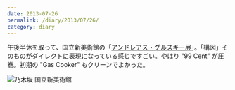 ```yaml
---
date: 2013-07-26
permalink: /diary/2013/07/26/
category: diary
---
```


午後半休を取って、国立新美術館の「[アンドレアス・グルスキー展](http://gursky.jp/)」。「構図」そのものがダイレクトに表現になっている感じですごい。やはり "99 Cent" が圧巻。初期の "Gas Cooker" もクリーンでよかった。

![乃木坂 国立新美術館](http://instagram.com/p/cOF5dayLmZ/media?size=l "乃木坂 国立新美術館")